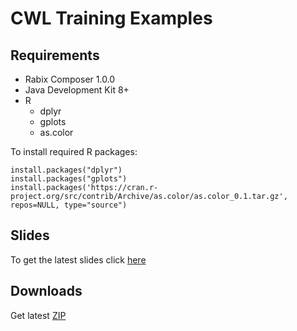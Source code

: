
# CWL Training Examples

## Requirements

- Rabix Composer 1.0.0
- Java Development Kit 8+
- R
    - dplyr
    - gplots
    - as.color

To install required R packages:
```
install.packages("dplyr")
install.packages("gplots")
install.packages('https://cran.r-project.org/src/contrib/Archive/as.color/as.color_0.1.tar.gz', repos=NULL, type="source")
```


## Slides

To get the latest slides click [here](https://raw.githubusercontent.com/michael-kotliar/cwl_training/master/slides/cwl_workshop.pptx)

## Downloads
Get latest [ZIP](https://github.com/michael-kotliar/cwl_training/archive/0.0.1.zip)
